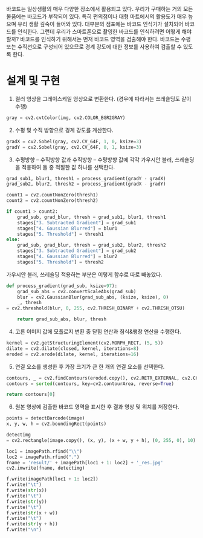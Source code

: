 바코드는 일상생활의 매우 다양한 장소에서 활용되고 있다. 우리가 구매하는 거의 모든 물품에는 바코드가 부착되어 있다. 특히 편의점이나 대형 마트에서의 활용도가 매우 높으며 우리 생활 깊숙이 들어와 있다. 
대부분의 점포에는 바코드 인식기가 설치되어 바코드를 인식한다. 그런데 우리가 스마트폰으로 촬영한 바코드를 인식하려면 어떻게 해야 할까? 바코드를 인식하기 위해서는 먼저 바코드 영역을 검출해야 한다. 바코드는 수평 또는 수직선으로 구성되어 있으므로 경계 강도에 대한 정보를 사용하여 검출할 수 있도록 한다.

# 설계 및 구현
1. 컬러 영상을 그레이스케일 영상으로 변환한다. (경우에 따라서는 쓰레숄딩도 같이 수행)
```python
gray = cv2.cvtColor(img, cv2.COLOR_BGR2GRAY)
```
2. 수평 및 수직 방향으로 경계 강도를 계산한다.
```python
gradX = cv2.Sobel(gray, cv2.CV_64F, 1, 0, ksize=3)
gradY = cv2.Sobel(gray, cv2.CV_64F, 0, 1, ksize=3)
```
3. 수평방향 – 수직방향 값과 수직방향 – 수평방향 값에 각각 가우시안 블러, 쓰레숄딩을 적용하여 둘 중 적절한 값 하나를 선택한다.
```python
grad_sub1, blur1, thresh1 = process_gradient(gradY - gradX)
grad_sub2, blur2, thresh2 = process_gradient(gradX - gradY)

count1 = cv2.countNonZero(thresh1)
count2 = cv2.countNonZero(thresh2)

if count1 > count2:
    grad_sub, grad_blur, thresh = grad_sub1, blur1, thresh1
    stages["3. Subtracted Gradient"] = grad_sub1
    stages["4. Gaussian Blurred"] = blur1
    stages["5. Threshold"] = thresh1
else:
    grad_sub, grad_blur, thresh = grad_sub2, blur2, thresh2
    stages["3. Subtracted Gradient"] = grad_sub2
    stages["4. Gaussian Blurred"] = blur2
    stages["5. Threshold"] = thresh2

```
가우시안 블러, 쓰레숄딩 적용하는 부분은 이렇게 함수로 따로 빼놓았다.
```python
def process_gradient(grad_sub, ksize=97):
    grad_sub_abs = cv2.convertScaleAbs(grad_sub)
    blur = cv2.GaussianBlur(grad_sub_abs, (ksize, ksize), 0)
    _, thresh 
= cv2.threshold(blur, 0, 255, cv2.THRESH_BINARY + cv2.THRESH_OTSU)

    return grad_sub_abs, blur, thresh

```

4. 고른 이미지 값에 모폴로지 변환 중 닫힘 연산과 침식&팽창 연산을 수행한다.
```python
kernel = cv2.getStructuringElement(cv2.MORPH_RECT, (5, 5))
dilate = cv2.dilate(closed, kernel, iterations=8)
eroded = cv2.erode(dilate, kernel, iterations=16)
```

5. 연결 요소를 생성한 후 가장 크기가 큰 한 개의 연결 요소를 선택한다.
```python
contours, _ = cv2.findContours(eroded.copy(), cv2.RETR_EXTERNAL, cv2.CHAIN_APPROX_SIMPLE)
contours = sorted(contours, key=cv2.contourArea, reverse=True)

return contours[0]
```

6. 원본 영상에 검출한 바코드 영역을 표시한 후 결과 영상 및 위치를 저장한다.
```python
points = detectBarcode(image)
x, y, w, h = cv2.boundingRect(points)

detectimg 
= cv2.rectangle(image.copy(), (x, y), (x + w, y + h), (0, 255, 0), 10)

loc1 = imagePath.rfind("\\")
loc2 = imagePath.rfind(".")
fname = 'result/' + imagePath[loc1 + 1: loc2] + '_res.jpg'
cv2.imwrite(fname, detectimg)

f.write(imagePath[loc1 + 1: loc2])
f.write("\t")
f.write(str(x))
f.write("\t")
f.write(str(y))
f.write("\t")
f.write(str(x + w))
f.write("\t")
f.write(str(y + h))
f.write("\n")
```
